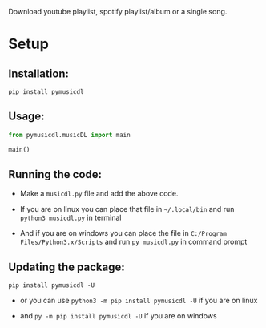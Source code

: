 Download youtube playlist, spotify playlist/album or a single song.

# Setup

## Installation:

```
pip install pymusicdl
```

## Usage:
```python
from pymusicdl.musicDL import main

main()
```

## Running the code:

* Make a `musicdl.py` file and add the above code.

* If you are on linux you can place that file in `~/.local/bin` and run `python3 musicdl.py` in terminal

* And if you are on windows you can place the file in `C:/Program Files/Python3.x/Scripts` and run `py musicdl.py` in command prompt

## Updating the package:
```
pip install pymusicdl -U
```

* or you can use `python3 -m pip install pymusicdl -U` if you are on linux

* and `py -m pip install pymusicdl -U` if you are on windows